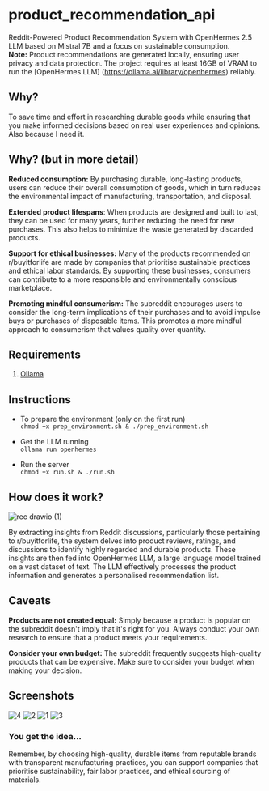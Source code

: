 # product_recommendation_api
Reddit-Powered Product Recommendation System with OpenHermes 2.5 LLM based on Mistral 7B and a focus on sustainable consumption.   
**Note:** Product recommendations are generated locally, ensuring user privacy and data protection. The project requires at least 16GB of VRAM to run the [OpenHermes LLM] (https://ollama.ai/library/openhermes) reliably.

## Why?

To save time and effort in researching durable goods while ensuring that you make informed decisions based on real user experiences and opinions. Also because I need it.

## Why? (but in more detail)

**Reduced consumption:** By purchasing durable, long-lasting products, users can reduce their overall consumption of goods, which in turn reduces the environmental impact of manufacturing, transportation, and disposal.

**Extended product lifespans**: When products are designed and built to last, they can be used for many years, further reducing the need for new purchases. This also helps to minimize the waste generated by discarded products.

**Support for ethical businesses:** Many of the products recommended on r/buyitforlife are made by companies that prioritise sustainable practices and ethical labor standards. By supporting these businesses, consumers can contribute to a more responsible and environmentally conscious marketplace.

**Promoting mindful consumerism:** The subreddit encourages users to consider the long-term implications of their purchases and to avoid impulse buys or purchases of disposable items. This promotes a more mindful approach to consumerism that values quality over quantity.

## Requirements

1. [Ollama](https://ollama.ai/)

## Instructions

* To prepare the environment (only on the first run)   
`chmod +x prep_environment.sh & ./prep_environment.sh`

* Get the LLM running   
`ollama run openhermes`

* Run the server   
`chmod +x run.sh & ./run.sh`


## How does it work?

![rec drawio (1)](https://github.com/smellycloud/product_recommendation_api/assets/52908667/afb80010-f687-4d48-b189-74d0de0285d7)

By extracting insights from Reddit discussions, particularly those pertaining to r/buyitforlife, the system delves into product reviews, ratings, and discussions to identify highly regarded and durable products. These insights are then fed into OpenHermes LLM, a large language model trained on a vast dataset of text. The LLM effectively processes the product information and generates a personalised recommendation list.

## Caveats

**Products are not created equal:** Simply because a product is popular on the subreddit doesn't imply that it's right for you. Always conduct your own research to ensure that a product meets your requirements.

**Consider your own budget:** The subreddit frequently suggests high-quality products that can be expensive. Make sure to consider your budget when making your decision.


## Screenshots
![4](https://github.com/smellycloud/product_recommendation_api/assets/52908667/13a6756f-b63f-40f5-8dab-8486ebc44087)
![2](https://github.com/smellycloud/product_recommendation_api/assets/52908667/195efa43-5c99-45dc-a737-c90f641a8bdb)
![1](https://github.com/smellycloud/product_recommendation_api/assets/52908667/61bc87cd-ebf5-46fd-986e-745534b3758d)
![3](https://github.com/smellycloud/product_recommendation_api/assets/52908667/b0475e64-5d48-446b-936f-d8f02af5c115)

### You get the idea...
Remember, by choosing high-quality, durable items from reputable brands with transparent manufacturing practices, you can support companies that prioritise sustainability, fair labor practices, and ethical sourcing of materials.
